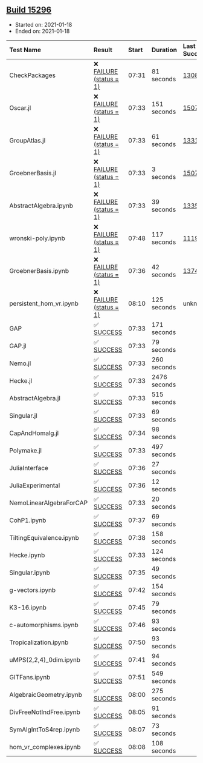 ## [Build 15296](https://oscarci.mathematik.uni-kl.de/job/oscar/15296/)

* Started on: 2021-01-18
* Ended on: 2021-01-18

| Test Name    | Result | Start | Duration | Last Success | First Failure |
|:-------------|:-------|:------|:---------|:-------------|:--------------|
| CheckPackages | ❌ [FAILURE (status = 1)](https://oscarci.mathematik.uni-kl.de/job/oscar/15296/artifact/logs/build-15296/CheckPackages.log) | 07:31 | 81 seconds | [13085](https://oscarci.mathematik.uni-kl.de/job/oscar/13085/) | [13086](https://oscarci.mathematik.uni-kl.de/job/oscar/13086/) |
| Oscar.jl | ❌ [FAILURE (status = 1)](https://oscarci.mathematik.uni-kl.de/job/oscar/15296/artifact/logs/build-15296/Oscar.jl.log) | 07:33 | 151 seconds | [15079](https://oscarci.mathematik.uni-kl.de/job/oscar/15079/) | [15080](https://oscarci.mathematik.uni-kl.de/job/oscar/15080/) |
| GroupAtlas.jl | ❌ [FAILURE (status = 1)](https://oscarci.mathematik.uni-kl.de/job/oscar/15296/artifact/logs/build-15296/GroupAtlas.jl.log) | 07:33 | 61 seconds | [13311](https://oscarci.mathematik.uni-kl.de/job/oscar/13311/) | [13312](https://oscarci.mathematik.uni-kl.de/job/oscar/13312/) |
| GroebnerBasis.jl | ❌ [FAILURE (status = 1)](https://oscarci.mathematik.uni-kl.de/job/oscar/15296/artifact/logs/build-15296/GroebnerBasis.jl.log) | 07:33 | 3 seconds | [15079](https://oscarci.mathematik.uni-kl.de/job/oscar/15079/) | [15080](https://oscarci.mathematik.uni-kl.de/job/oscar/15080/) |
| AbstractAlgebra.ipynb | ❌ [FAILURE (status = 1)](https://oscarci.mathematik.uni-kl.de/job/oscar/15296/artifact/logs/build-15296/AbstractAlgebra.ipynb.log) | 07:33 | 39 seconds | [13355](https://oscarci.mathematik.uni-kl.de/job/oscar/13355/) | [13356](https://oscarci.mathematik.uni-kl.de/job/oscar/13356/) |
| wronski-poly.ipynb | ❌ [FAILURE (status = 1)](https://oscarci.mathematik.uni-kl.de/job/oscar/15296/artifact/logs/build-15296/wronski-poly.ipynb.log) | 07:48 | 117 seconds | [11192](https://oscarci.mathematik.uni-kl.de/job/oscar/11192/) | [11193](https://oscarci.mathematik.uni-kl.de/job/oscar/11193/) |
| GroebnerBasis.ipynb | ❌ [FAILURE (status = 1)](https://oscarci.mathematik.uni-kl.de/job/oscar/15296/artifact/logs/build-15296/GroebnerBasis.ipynb.log) | 07:36 | 42 seconds | [13748](https://oscarci.mathematik.uni-kl.de/job/oscar/13748/) | [13749](https://oscarci.mathematik.uni-kl.de/job/oscar/13749/) |
| persistent_hom_vr.ipynb | ❌ [FAILURE (status = 1)](https://oscarci.mathematik.uni-kl.de/job/oscar/15296/artifact/logs/build-15296/persistent_hom_vr.ipynb.log) | 08:10 | 125 seconds | unknown | unknown |
| GAP | ✅ [SUCCESS](https://oscarci.mathematik.uni-kl.de/job/oscar/15296/artifact/logs/build-15296/GAP.log) | 07:33 | 171 seconds |  |  |
| GAP.jl | ✅ [SUCCESS](https://oscarci.mathematik.uni-kl.de/job/oscar/15296/artifact/logs/build-15296/GAP.jl.log) | 07:33 | 79 seconds |  |  |
| Nemo.jl | ✅ [SUCCESS](https://oscarci.mathematik.uni-kl.de/job/oscar/15296/artifact/logs/build-15296/Nemo.jl.log) | 07:33 | 260 seconds |  |  |
| Hecke.jl | ✅ [SUCCESS](https://oscarci.mathematik.uni-kl.de/job/oscar/15296/artifact/logs/build-15296/Hecke.jl.log) | 07:33 | 2476 seconds |  |  |
| AbstractAlgebra.jl | ✅ [SUCCESS](https://oscarci.mathematik.uni-kl.de/job/oscar/15296/artifact/logs/build-15296/AbstractAlgebra.jl.log) | 07:33 | 515 seconds |  |  |
| Singular.jl | ✅ [SUCCESS](https://oscarci.mathematik.uni-kl.de/job/oscar/15296/artifact/logs/build-15296/Singular.jl.log) | 07:33 | 69 seconds |  |  |
| CapAndHomalg.jl | ✅ [SUCCESS](https://oscarci.mathematik.uni-kl.de/job/oscar/15296/artifact/logs/build-15296/CapAndHomalg.jl.log) | 07:34 | 98 seconds |  |  |
| Polymake.jl | ✅ [SUCCESS](https://oscarci.mathematik.uni-kl.de/job/oscar/15296/artifact/logs/build-15296/Polymake.jl.log) | 07:33 | 497 seconds |  |  |
| JuliaInterface | ✅ [SUCCESS](https://oscarci.mathematik.uni-kl.de/job/oscar/15296/artifact/logs/build-15296/JuliaInterface.log) | 07:36 | 27 seconds |  |  |
| JuliaExperimental | ✅ [SUCCESS](https://oscarci.mathematik.uni-kl.de/job/oscar/15296/artifact/logs/build-15296/JuliaExperimental.log) | 07:36 | 12 seconds |  |  |
| NemoLinearAlgebraForCAP | ✅ [SUCCESS](https://oscarci.mathematik.uni-kl.de/job/oscar/15296/artifact/logs/build-15296/NemoLinearAlgebraForCAP.log) | 07:33 | 20 seconds |  |  |
| CohP1.ipynb | ✅ [SUCCESS](https://oscarci.mathematik.uni-kl.de/job/oscar/15296/artifact/logs/build-15296/CohP1.ipynb.log) | 07:37 | 69 seconds |  |  |
| TiltingEquivalence.ipynb | ✅ [SUCCESS](https://oscarci.mathematik.uni-kl.de/job/oscar/15296/artifact/logs/build-15296/TiltingEquivalence.ipynb.log) | 07:38 | 158 seconds |  |  |
| Hecke.ipynb | ✅ [SUCCESS](https://oscarci.mathematik.uni-kl.de/job/oscar/15296/artifact/logs/build-15296/Hecke.ipynb.log) | 07:33 | 124 seconds |  |  |
| Singular.ipynb | ✅ [SUCCESS](https://oscarci.mathematik.uni-kl.de/job/oscar/15296/artifact/logs/build-15296/Singular.ipynb.log) | 07:35 | 49 seconds |  |  |
| g-vectors.ipynb | ✅ [SUCCESS](https://oscarci.mathematik.uni-kl.de/job/oscar/15296/artifact/logs/build-15296/g-vectors.ipynb.log) | 07:42 | 154 seconds |  |  |
| K3-16.ipynb | ✅ [SUCCESS](https://oscarci.mathematik.uni-kl.de/job/oscar/15296/artifact/logs/build-15296/K3-16.ipynb.log) | 07:45 | 79 seconds |  |  |
| c-automorphisms.ipynb | ✅ [SUCCESS](https://oscarci.mathematik.uni-kl.de/job/oscar/15296/artifact/logs/build-15296/c-automorphisms.ipynb.log) | 07:46 | 93 seconds |  |  |
| Tropicalization.ipynb | ✅ [SUCCESS](https://oscarci.mathematik.uni-kl.de/job/oscar/15296/artifact/logs/build-15296/Tropicalization.ipynb.log) | 07:50 | 93 seconds |  |  |
| uMPS(2,2,4)_0dim.ipynb | ✅ [SUCCESS](https://oscarci.mathematik.uni-kl.de/job/oscar/15296/artifact/logs/build-15296/uMPS-2-2-4-_0dim.ipynb.log) | 07:41 | 94 seconds |  |  |
| GITFans.ipynb | ✅ [SUCCESS](https://oscarci.mathematik.uni-kl.de/job/oscar/15296/artifact/logs/build-15296/GITFans.ipynb.log) | 07:51 | 549 seconds |  |  |
| AlgebraicGeometry.ipynb | ✅ [SUCCESS](https://oscarci.mathematik.uni-kl.de/job/oscar/15296/artifact/logs/build-15296/AlgebraicGeometry.ipynb.log) | 08:00 | 275 seconds |  |  |
| DivFreeNotIndFree.ipynb | ✅ [SUCCESS](https://oscarci.mathematik.uni-kl.de/job/oscar/15296/artifact/logs/build-15296/DivFreeNotIndFree.ipynb.log) | 08:05 | 91 seconds |  |  |
| SymAlgIntToS4rep.ipynb | ✅ [SUCCESS](https://oscarci.mathematik.uni-kl.de/job/oscar/15296/artifact/logs/build-15296/SymAlgIntToS4rep.ipynb.log) | 08:07 | 73 seconds |  |  |
| hom_vr_complexes.ipynb | ✅ [SUCCESS](https://oscarci.mathematik.uni-kl.de/job/oscar/15296/artifact/logs/build-15296/hom_vr_complexes.ipynb.log) | 08:08 | 108 seconds |  |  |
